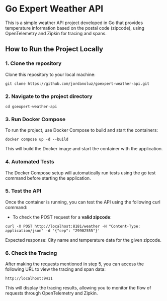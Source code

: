 # Go Expert Weather API

This is a simple weather API project developed in Go that provides temperature information based on the postal code (zipcode), using OpenTelemetry and Zipkin for tracing and spans.

## How to Run the Project Locally

### 1. Clone the repository

Clone this repository to your local machine:

```git clone https://github.com/jordanoluz/goexpert-weather-api.git```

### 2. Navigate to the project directory

```cd goexpert-weather-api```

### 3. Run Docker Compose

To run the project, use Docker Compose to build and start the containers:

```docker compose up -d --build```

This will build the Docker image and start the container with the application.

### 4. Automated Tests

The Docker Compose setup will automatically run tests using the go test command before starting the application.

### 5. Test the API

Once the container is running, you can test the API using the following curl command:

- To check the POST request for a **valid zipcode**:

```curl -X POST http://localhost:8181/weather -H "Content-Type: application/json" -d '{"cep": "29902555"}'```

Expected response: City name and temperature data for the given zipcode.

### 6. Check the Tracing

After making the requests mentioned in step 5, you can access the following URL to view the tracing and span data:

```http://localhost:9411```

This will display the tracing results, allowing you to monitor the flow of requests through OpenTelemetry and Zipkin.